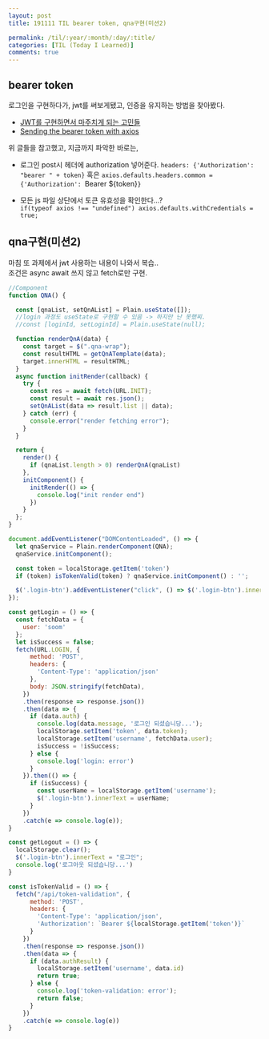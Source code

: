 ```yaml
---
layout: post
title: 191111 TIL bearer token, qna구현(미션2)

permalink: /til/:year/:month/:day/:title/
categories: [TIL (Today I Learned)]
comments: true
---
```


## bearer token

로그인을 구현하다가, jwt를 써보게됐고, 인증을 유지하는 방법을 찾아봤다. 

- [JWT를 구현하면서 마주치게 되는 고민들](https://swalloow.github.io/implement-jwt)
- [Sending the bearer token with axios](https://stackoverflow.com/questions/40988238/sending-the-bearer-token-with-axios)

위 글들을 참고했고, 지금까지 파악한 바로는,

- 로그인 post시 헤더에 authorization 넣어준다. 
  `headers: {'Authorization': "bearer " + token}` 
  혹은 
  `axios.defaults.headers.common = {'Authorization': `Bearer ${token}`}`

- 모든 js 파일 상단에서 토큰 유효성을 확인한다...?   
   `if(typeof axios !== "undefined") axios.defaults.withCredentials = true;`

## qna구현(미션2)

마침 또 과제에서 jwt 사용하는 내용이 나와서 복습..  
조건은 async await 쓰지 않고 fetch로만 구현. 


```js
//Component
function QNA() {

  const [qnaList, setQnAList] = Plain.useState([]);
  //login 과정도 useState로 구현할 수 있음 -> 하지만 난 못했찌.
  //const [loginId, setLoginId] = Plain.useState(null);

  function renderQnA(data) {
    const target = $(".qna-wrap");
    const resultHTML = getQnATemplate(data);
    target.innerHTML = resultHTML;
  }
  async function initRender(callback) {
    try {
      const res = await fetch(URL.INIT);
      const result = await res.json();
      setQnAList(data => result.list || data);
    } catch (err) {
      console.error("render fetching error");
    }
  }

  return {
    render() {
      if (qnaList.length > 0) renderQnA(qnaList)
    },
    initComponent() {
      initRender(() => {
        console.log("init render end")
      })
    }
  };
}

document.addEventListener("DOMContentLoaded", () => {
  let qnaService = Plain.renderComponent(QNA);
  qnaService.initComponent();

  const token = localStorage.getItem('token')
  if (token) isTokenValid(token) ? qnaService.initComponent() : '';

  $('.login-btn').addEventListener("click", () => $('.login-btn').innerText === '로그인' ? getLogin() : getLogout())
});

const getLogin = () => {
  const fetchData = {
    user: 'soom'
  };
  let isSuccess = false;
  fetch(URL.LOGIN, {
      method: 'POST',
      headers: {
        'Content-Type': 'application/json'
      },
      body: JSON.stringify(fetchData),
    })
    .then(response => response.json())
    .then(data => {
      if (data.auth) {
        console.log(data.message, '로그인 되셨습니당...');
        localStorage.setItem('token', data.token);
        localStorage.setItem('username', fetchData.user);
        isSuccess = !isSuccess;
      } else {
        console.log('login: error')
      }
    }).then(() => {
      if (isSuccess) {
        const userName = localStorage.getItem('username');
        $('.login-btn').innerText = userName;
      }
    })
    .catch(e => console.log(e));
}

const getLogout = () => {
  localStorage.clear();
  $('.login-btn').innerText = "로그인";
  console.log('로그아웃 되셨습니당...')
}

const isTokenValid = () => {
  fetch("/api/token-validation", {
      method: 'POST',
      headers: {
        'Content-Type': 'application/json',
        'Authorization': `Bearer ${localStorage.getItem('token')}`
      }
    })
    .then(response => response.json())
    .then(data => {
      if (data.authResult) {
        localStorage.setItem('username', data.id)
        return true;
      } else {
        console.log('token-validation: error');
        return false;
      }
    })
    .catch(e => console.log(e))
}
```
